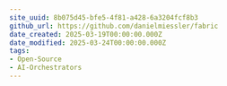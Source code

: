 ```yaml
---
site_uuid: 8b075d45-bfe5-4f81-a428-6a3204fcf8b3
github_url: https://github.com/danielmiessler/fabric
date_created: 2025-03-19T00:00:00.000Z
date_modified: 2025-03-24T00:00:00.000Z
tags:
- Open-Source
- AI-Orchestrators
---
```

















































































































































































































































































































































































































